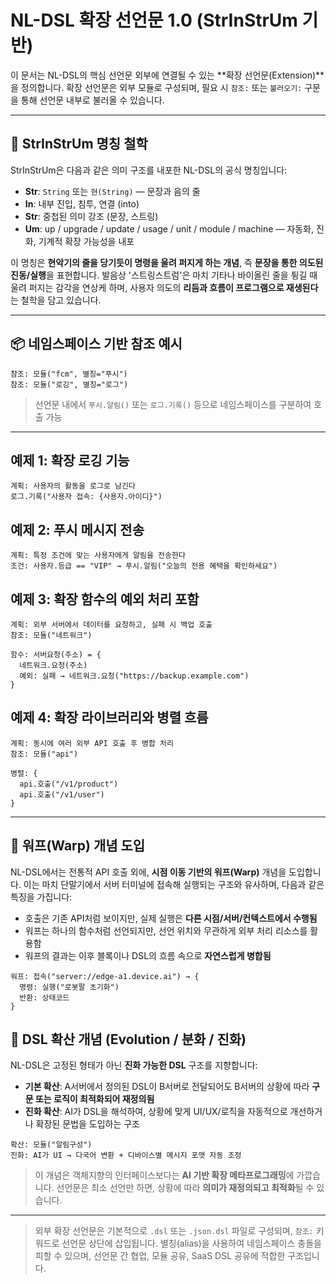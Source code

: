 # NL-DSL 확장 선언문 1.0 (StrInStrUm 기반)

이 문서는 NL-DSL의 핵심 선언문 외부에 연결될 수 있는 \*\*확장 선언문(Extension)\*\*을 정의합니다.
확장 선언문은 외부 모듈로 구성되며, 필요 시 `참조:` 또는 `불러오기:` 구문을 통해 선언문 내부로 불러올 수 있습니다.

---

## 🎼 StrInStrUm 명칭 철학

StrInStrUm은 다음과 같은 의미 구조를 내포한 NL-DSL의 공식 명칭입니다:

* **Str**: `String` 또는 `현(String)` — 문장과 음의 줄
* **In**: 내부 진입, 침투, 연결 (into)
* **Str**: 중첩된 의미 강조 (문장, 스트링)
* **Um**: up / upgrade / update / usage / unit / module / machine — 자동화, 진화, 기계적 확장 가능성을 내포

이 명칭은 **현악기의 줄을 당기듯이 명령을 울려 퍼지게 하는 개념**, 즉 **문장을 통한 의도된 진동/실행**을 표현합니다. 발음상 '스트링스트럼'은 마치 기타나 바이올린 줄을 튕길 때 울려 퍼지는 감각을 연상케 하며, 사용자 의도의 **리듬과 흐름이 프로그램으로 재생된다**는 철학을 담고 있습니다.

---

## 📦 네임스페이스 기반 참조 예시

```
참조: 모듈("fcm", 별칭="푸시")
참조: 모듈("로깅", 별칭="로그")
```

> 선언문 내에서 `푸시.알림()` 또는 `로그.기록()` 등으로 네임스페이스를 구분하여 호출 가능

---

## 예제 1: 확장 로깅 기능

```
계획: 사용자의 활동을 로그로 남긴다
로그.기록("사용자 접속: {사용자.아이디}")
```

## 예제 2: 푸시 메시지 전송

```
계획: 특정 조건에 맞는 사용자에게 알림을 전송한다
조건: 사용자.등급 == "VIP" → 푸시.알림("오늘의 전용 혜택을 확인하세요")
```

## 예제 3: 확장 함수의 예외 처리 포함

```
계획: 외부 서버에서 데이터를 요청하고, 실패 시 백업 호출
참조: 모듈("네트워크")

함수: 서버요청(주소) = {
  네트워크.요청(주소)
  예외: 실패 → 네트워크.요청("https://backup.example.com")
}
```

## 예제 4: 확장 라이브러리와 병렬 흐름

```
계획: 동시에 여러 외부 API 호출 후 병합 처리
참조: 모듈("api")

병렬: {
  api.호출("/v1/product")
  api.호출("/v1/user")
}
```

---

## 🌌 워프(Warp) 개념 도입

NL-DSL에서는 전통적 API 호출 외에, **시점 이동 기반의 워프(Warp)** 개념을 도입합니다.
이는 마치 단말기에서 서버 터미널에 접속해 실행되는 구조와 유사하며, 다음과 같은 특징을 가집니다:

* 호출은 기존 API처럼 보이지만, 실제 실행은 **다른 시점/서버/컨텍스트에서 수행됨**
* 워프는 하나의 함수처럼 선언되지만, 선언 위치와 무관하게 외부 처리 리소스를 활용함
* 워프의 결과는 이후 블록이나 DSL의 흐름 속으로 **자연스럽게 병합됨**

```
워프: 접속("server://edge-a1.device.ai") → {
  명령: 실행("로봇팔 초기화")
  반환: 상태코드
}
```

## 🧬 DSL 확산 개념 (Evolution / 분화 / 진화)

NL-DSL은 고정된 형태가 아닌 **진화 가능한 DSL** 구조를 지향합니다:

* **기본 확산**: A서버에서 정의된 DSL이 B서버로 전달되어도 B서버의 상황에 따라 **구문 또는 로직이 최적화되어 재정의됨**
* **진화 확산**: AI가 DSL을 해석하여, 상황에 맞게 UI/UX/로직을 자동적으로 개선하거나 확장된 문법을 도입하는 구조

```
확산: 모듈("알림구성")
진화: AI가 UI → 다국어 변환 + 디바이스별 메시지 포맷 자동 조정
```

> 이 개념은 객체지향의 인터페이스보다는 **AI 기반 확장 메타프로그래밍**에 가깝습니다.
> 선언문은 최소 선언만 하면, 상황에 따라 **의미가 재정의되고 최적화**될 수 있습니다.

---

> 외부 확장 선언문은 기본적으로 `.dsl` 또는 `.json.dsl` 파일로 구성되며, `참조:` 키워드로 선언문 상단에 삽입됩니다.
> 별칭(alias)을 사용하여 네임스페이스 충돌을 피할 수 있으며, 선언문 간 협업, 모듈 공유, SaaS DSL 공유에 적합한 구조입니다.
